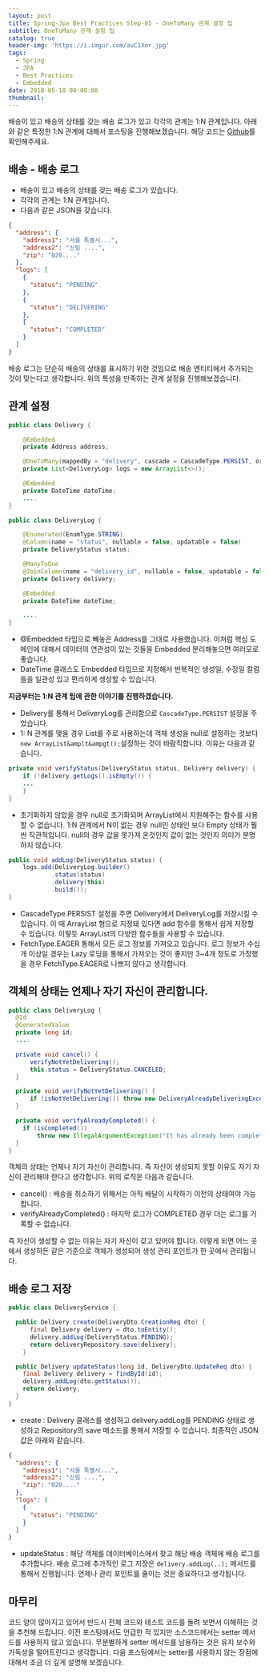 ```yaml
---
layout: post
title: Spring-Jpa Best Practices Step-05 - OneToMany 관계 설정 팁
subtitle: OneToMany 관계 설정 팁
catalog: true
header-img: 'https://i.imgur.com/avC1Xor.jpg'
tags:
  - Spring
  - JPA
  - Best Practices
  - Embedded
date: 2018-05-18 00:00:00
thumbnail:
---
```



배송이 있고 배송의 상태를 갖는 배송 로그가 있고 각각의 관계는 1:N 관계입니다. 아래와 같은 특정한 1:N 관계에 대해서 포스팅을 진행해보겠습니다. 해당 코드는 [Github](https://github.com/cheese10yun/spring-jpa-best-practices)를 확인해주세요.

## 배송 - 배송 로그
* 배송이 있고 배송의 상태를 갖는 배송 로그가 있습니다.
* 각각의 관계는 1:N 관계입니다.
* 다음과 같은 JSON을 갖습니다.
```json
{
  "address": {
    "address1": "서울 특별시...",
    "address2": "신림 ....",
    "zip": "020...."
  },
  "logs": [
    {
      "status": "PENDING"
    },
    {
      "status": "DELIVERING"
    },
    {
      "status": "COMPLETED"
    }
  ]
}
```
배송 로그는 단순히 배송의 상태를 표시하기 위한 것임으로 배송 엔티티에서 추가되는 것이 맞는다고 생각합니다. 위의 특성을 만족하는 관계 설정을 진행해보겠습니다.

## 관계 설정

```java
public class Delivery {

    @Embedded
    private Address address;

    @OneToMany(mappedBy = "delivery", cascade = CascadeType.PERSIST, orphanRemoval = true, fetch = FetchType.EAGER)
    private List<DeliveryLog> logs = new ArrayList<>();

    @Embedded
    private DateTime dateTime;
    ....
}

public class DeliveryLog {

    @Enumerated(EnumType.STRING)
    @Column(name = "status", nullable = false, updatable = false)
    private DeliveryStatus status;

    @ManyToOne
    @JoinColumn(name = "delivery_id", nullable = false, updatable = false)
    private Delivery delivery;

    @Embedded
    private DateTime dateTime;

    ....
}
```
* @Embedded 타입으로 빼놓은 Address를 그대로 사용했습니다. 이처럼 핵심 도메인에 대해서 데이터의 연관성이 있는 것들을 Embedded 분리해놓으면 여러모로 좋습니다.
* DateTime 클래스도 Embedded 타입으로 지정해서 반복적인 생성일, 수정일 칼럼들을 일관성 있고 편리하게 생성할 수 있습니다.

**지금부터는 1:N 관계 팁에 관한 이야기를 진행하겠습니다.**

* Delivery를 통해서 DeliveryLog를 관리함으로 `CascadeType.PERSIST` 설정을 주었습니다.
* 1: N 관계를 맺을 경우 List를 주로 사용하는데 객체 생성을 null로 설정하는 것보다 `new ArrayList&amplt&ampgt();`설정하는 것이 바람직합니다. 이유는 다음과 같습니다.

 ```java
 private void verifyStatus(DeliveryStatus status, Delivery delivery) {
     if (!delivery.getLogs().isEmpty()) {
     ...
     }
 }
 ```
* 초기화하지 않았을 경우 null로 초기화되며 ArrayList에서 지원해주는 함수를 사용할 수 없습니다. 1:N 관계에서 N이 없는 경우 null인 상태인 보다 Empty 상태가 훨씬 직관적입니다. null의 경우 값을 못가져 온것인지 값이 없는 것인지 의미가 분명하지 않습니다.

```java
public void addLog(DeliveryStatus status) {
    logs.add(DeliveryLog.builder()
            .status(status)
            .delivery(this)
            .build());
}
```
* CascadeType.PERSIST 설정을 주면  Delivery에서 DeliveryLog를 저장시킬 수 있습니다. 이 때 ArrayList 형으로 지정돼 있다면 add 함수를 통해서 쉽게 저장할 수 있습니다. 이렇듯 ArrayList의 다양한 함수들을 사용할 수 있습니다.
* FetchType.EAGER 통해서 모든 로그 정보를 가져오고 있습니다. 로그 정보가 수십 개 이상일 경우는 Lazy 로딩을 통해서 가져오는 것이 좋지만 3~4개 정도로 가정했을 경우 FetchType.EAGER로 나쁘지 않다고 생각합니다.

## 객체의 상태는 언제나 자기 자신이 관리합니다.

```java
public class DeliveryLog {
  @Id
  @GeneratedValue
  private long id;
  ....

  private void cancel() {
      verifyNotYetDelivering();
      this.status = DeliveryStatus.CANCELED;
  }

  private void verifyNotYetDelivering() {
      if (isNotYetDelivering()) throw new DeliveryAlreadyDeliveringException();
  }

  private void verifyAlreadyCompleted() {
    if (isCompleted())
        throw new IllegalArgumentException("It has already been completed and can not be changed.");
  }
}
```
객체의 상태는 언제나 자기 자신이 관리합니다. 즉 자신이 생성되지 못할 이유도 자기 자신이 관리해야 한다고 생각합니다. 위의 로직은 다음과 같습니다.
* cancel() : 배송을 취소하기 위해서는 아직 배달이 시작하기 이전의 상태여야 가능합니다.
* verifyAlreadyCompleted() : 마지막 로그가 COMPLETED 경우 더는 로그를 기록할 수 없습니다.

즉 자신이 생성할 수 없는 이유는 자기 자신이 갖고 있어야 합니다. 이렇게 되면 어느 곳에서 생성하든 같은 기준으로 객체가 생성되어 생성 관리 포인트가 한 곳에서 관리됩니다.

## 배송 로그 저장

```java
public class DeliveryService {

  public Delivery create(DeliveryDto.CreationReq dto) {
      final Delivery delivery = dto.toEntity();
      delivery.addLog(DeliveryStatus.PENDING);
      return deliveryRepository.save(delivery);
    }

  public Delivery updateStatus(long id, DeliveryDto.UpdateReq dto) {
    final Delivery delivery = findById(id);
    delivery.addLog(dto.getStatus());
    return delivery;
  }
}
```
* create : Delivery 클래스를 생성하고 delivery.addLog를 PENDING 상태로 생성하고 Repository의 save 메소드를 통해서 저장할 수 있습니다. 최종적인 JSON 값은 아래와 같습니다.

```json
{
  "address": {
    "address1": "서울 특별시...",
    "address2": "신림 ....",
    "zip": "020...."
  },
  "logs": [
    {
      "status": "PENDING"
    }
  ]
}
```
* updateStatus : 해당 객체를 데이터베이스에서 찾고 해당 배송 객체에 배송 로그를 추가합니다. 배송 로그에 추가적인 로그 저장은 `delivery.addLog(..);` 메서드를 통해서 진행됩니다. 언제나 관리 포인트를 줄이는 것은 중요하다고 생각됩니다.


## 마무리
코드 양이 많아지고 있어서 반드시 전체 코드와 테스트 코드를 돌려 보면서 이해하는 것을 추천해 드립니다. 이전 포스팅에서도 언급한 적 있지만 소스코드에서는 setter 메서드를 사용하지 않고 있습니다. 무분별하게 setter 메서드를 남용하는 것은 유지 보수와 가독성을 떨어트린다고 생각합니다. 다음 포스팅에서는 setter를 사용하지 않는 장점에 대해서 조금 더 깊게 설명해 보겠습니다.
